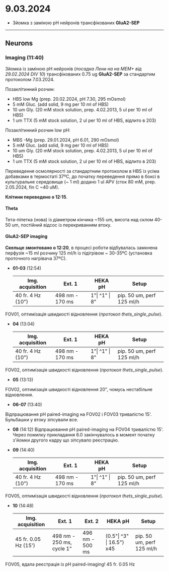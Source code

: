 9.03.2024
=========
- Зйомка з заміною pH нейронів трансфікованих __GluA2-SEP__

---

## Neurons
### Imaging (11:40)
Зйомка із заміною pH нейронів  (_посадка Лени на на MEM+ від 29.02.2024 DIV 10_)  трансфікованих 0.75 ug __GluA2-SEP__ за стандартим протоколом 7.03.2024.

Позаклітинний розчин:

- HBS low Mg (prep. 20.02.2024, pH 7.30,  295 mOsmol)
- 5 mM Gluc. (add solid, 9 mg per 10 ml of HBS)
- 10 um Gly. (20 mM stock solution, prep. 4.02.2013, 5 ul per 10 ml of HBS)
- 1 um TTX (5 mM stock solution, 2 ul per 10 ml of HBS, відлито в 203)

Позаклітинний розчин low pH:

- MBS -Mg  (prep. 29.01.2024, pH 6.01, 290 mOsmol)
- 5 mM Gluc. (add solid, 9 mg per 10 ml of HBS)
- 10 um Gly. (20 mM stock solution, prep. 4.02.2013, 5 ul per 10 ml of HBS)
- 1 um TTX (5 mM stock solution, 2 ul per 10 ml of HBS, відлито в 203)

Переведення осмолярності за стандартним протоколом в HBS із усіма добавками в термостаті 37ºC, до початку переведення прямо в боксі в культуральне середовище (~ 1 ml) додано 1 ul APV (сток 80 mM, prep. 2.05.2024, fin C ~40 uM).

 __Клітини переведено о 12:15__.

#### Theta

Тета-піпетка (нова) із діаметром кінчика ~155 um, висота над склом 40-50 um, постійний відсос із перекриванням втоку.

#### GluA2-SEP imaging

__Скельце змонтовано о 12:20__, в процесі роботи відбувалась замкнена перфузія ~15 ml розчину 125 ml/h із підігрівом ~ 30-35ºC (установка проточного нагрівача 37ºC).

- __01-03__ (12:54)

  | Img. acquisition  | Ext. 1          | HEKA  pH       | Setup                      |
  | ----------------- | --------------- | -------------- | -------------------------- |
  | 40 fr. 4 Hz (10") | 498 nm - 170 ms | 1"\| ^1" \| 8" | pip. 50 um,  perf 125 ml/h |

FOV01, оптимізація швидкості відновлення (_протокол thets_single_pulse_).

- __04__ (13:04)

  | Img. acquisition  | Ext. 1          | HEKA  pH       | Setup                      |
  | ----------------- | --------------- | -------------- | -------------------------- |
  | 40 fr. 4 Hz (10") | 498 nm - 170 ms | 1"\| ^1" \| 8" | pip. 50 um,  perf 125 ml/h |

FOV02, оптимізація швидкості відновлення (_протокол thets_single_pulse_).

- __05__ (13:13)

FOV02, оптимізація швидкості відновлення 20", чомусь нестабільне відновлення.

- __06-07__ (13:40)

Відпрацювання pH paired-imaging на FOV02 і FOV03 тривалістю 15'. Бульбашки у втоку зіпсували все. 

- __08__ (14:12)
Відпрацювання pH paired-imaging на FOV04 тривалістю 15'. Через помилку прикладання 6.0 закінчувалось в момент початку з'йомки другого кадру що зіпсувало реєстрацію.

- __09__ (14:40)

  | Img. acquisition  | Ext. 1          | HEKA  pH       | Setup                      |
  | ----------------- | --------------- | -------------- | -------------------------- |
  | 40 fr. 4 Hz (10") | 498 nm - 170 ms | 1"\| ^1" \| 8" | pip. 50 um,  perf 125 ml/h |

FOV05, оптимізація швидкості відновлення (_протокол thets_single_pulse_).

- __10__ (14:48)

  | Img. acquisition     | Ext. 1                    | Ext. 2          | HEKA  pH                  | Setup                      |
  | -------------------- | ------------------------- | --------------- | ------------------------- | -------------------------- |
  | 45 fr. 0.05 Hz (15') | 498 nm - 250 ms, cycle 1" | 496 nm - 500 ms | (0.5"\| ^3" \| 16.5") x45 | pip. 50 um,  perf 125 ml/h |

FOV05, вдала реєстрація із pH paired-imaging! 45 fr. 0.05 Hz